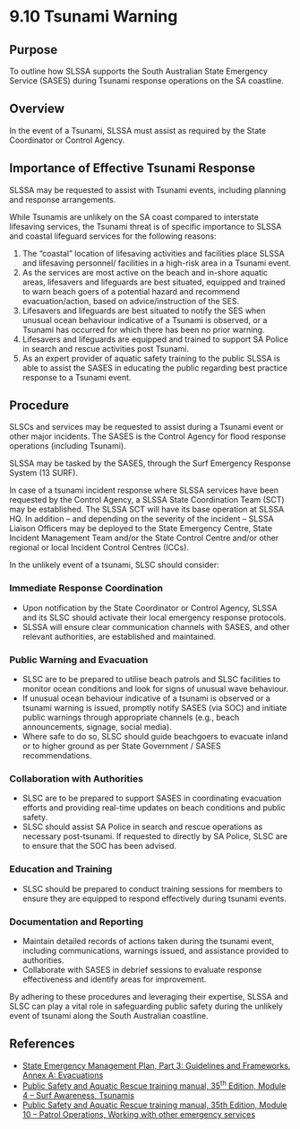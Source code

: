# 9.10 Tsunami Warning

## Purpose

To outline how SLSSA supports the South Australian State Emergency Service (SASES) during Tsunami response operations on the SA coastline.

## Overview

In the event of a Tsunami, SLSSA must assist as required by the State Coordinator or Control Agency.

## Importance of Effective Tsunami Response

SLSSA may be requested to assist with Tsunami events, including planning and response arrangements.

While Tsunamis are unlikely on the SA coast compared to interstate lifesaving services, the Tsunami threat is of specific importance to SLSSA and coastal lifeguard services for the following reasons:

1. The “coastal” location of lifesaving activities and facilities place SLSSA and lifesaving personnel/ facilities in a high-risk area in a Tsunami event.
2. As the services are most active on the beach and in-shore aquatic areas, lifesavers and lifeguards are best situated, equipped and trained to warn beach goers of a potential hazard and recommend evacuation/action, based on advice/instruction of the SES.
3. Lifesavers and lifeguards are best situated to notify the SES when unusual ocean behaviour indicative of a Tsunami is observed, or a Tsunami has occurred for which there has been no prior warning.
4. Lifesavers and lifeguards are equipped and trained to support SA Police in search and rescue activities post Tsunami.
5. As an expert provider of aquatic safety training to the public SLSSA is able to assist the SASES in educating the public regarding best practice response to a Tsunami event.

## Procedure

SLSCs and services may be requested to assist during a Tsunami event or other major incidents. The SASES is the Control Agency for flood response operations (including Tsunami).

SLSSA may be tasked by the SASES, through the Surf Emergency Response System (13 SURF).

In case of a tsunami incident response where SLSSA services have been requested by the Control Agency, a SLSSA State Coordination Team (SCT) may be established. The SLSSA SCT will have its base operation at SLSSA HQ. In addition – and depending on the severity of the incident – SLSSA Liaison Officers may be deployed to the State Emergency Centre, State Incident Management Team and/or the State Control Centre and/or other regional or local Incident Control Centres (ICCs).

In the unlikely event of a tsunami, SLSC should consider:

### Immediate Response Coordination

- Upon notification by the State Coordinator or Control Agency, SLSSA and its SLSC should activate their local emergency response protocols.
- SLSSA will ensure clear communication channels with SASES, and other relevant authorities, are established and maintained.

### Public Warning and Evacuation

- SLSC are to be prepared to utilise beach patrols and SLSC facilities to monitor ocean conditions and look for signs of unusual wave behaviour.
- If unusual ocean behaviour indicative of a tsunami is observed or a tsunami warning is issued, promptly notify SASES (via SOC) and initiate public warnings through appropriate channels (e.g., beach announcements, signage, social media).
- Where safe to do so, SLSC should guide beachgoers to evacuate inland or to higher ground as per State Government / SASES recommendations.

### Collaboration with Authorities

- SLSC are to be prepared to support SASES in coordinating evacuation efforts and providing real-time updates on beach conditions and public safety.
- SLSC should assist SA Police in search and rescue operations as necessary post-tsunami. If requested to directly by SA Police, SLSC are to ensure that the SOC has been advised.

### Education and Training

- SLSC should be prepared to conduct training sessions for members to ensure they are equipped to respond effectively during tsunami events.

### Documentation and Reporting

- Maintain detailed records of actions taken during the tsunami event, including communications, warnings issued, and assistance provided to authorities.
- Collaborate with SASES in debrief sessions to evaluate response effectiveness and identify areas for improvement.

By adhering to these procedures and leveraging their expertise, SLSSA and SLSC can play a vital role in safeguarding public safety during the unlikely event of tsunami along the South Australian coastline.

## References

- [State Emergency Management Plan, Part 3: Guidelines and Frameworks, Annex A: Evacuations](https://www.dpc.sa.gov.au/responsibilities/security-emergency-and-recovery-management/state-emergency-management-plan/SEMP-Part-3-Associated-Plans.pdf)
- [Public Safety and Aquatic Rescue training manual, 35<sup>th</sup> Edition, Module 4 – Surf Awareness, Tsunamis](https://members.sls.com.au/members/document_library/1/media/8571)
- [Public Safety and Aquatic Rescue training manual, 35th Edition, Module 10 – Patrol Operations, Working with other emergency services](https://members.sls.com.au/members/document_library/1/media/8571)